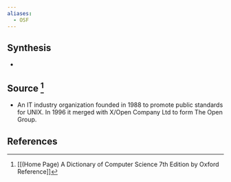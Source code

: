 ```yaml
---
aliases:
  - OSF
---
```

## Synthesis
- 
## Source [^1]
- An IT industry organization founded in 1988 to promote public standards for UNIX. In 1996 it merged with X/Open Company Ltd to form The Open Group.
## References

[^1]: [[(Home Page) A Dictionary of Computer Science 7th Edition by Oxford Reference]]